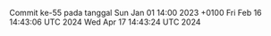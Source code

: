 Commit ke-55 pada tanggal Sun Jan 01 14:00 2023 +0100
Fri Feb 16 14:43:06 UTC 2024
Wed Apr 17 14:43:24 UTC 2024
